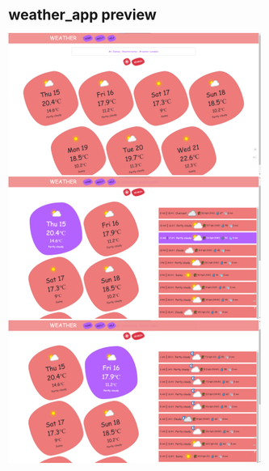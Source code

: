 # weather_app preview
<img src="public\Screenshot 2022-09-15 082047.png" width=500>
<img src="public\Screenshot 2022-09-15 082136.png" width=500>
<img src="public\Screenshot 2022-09-15 082153.png" width=500>
